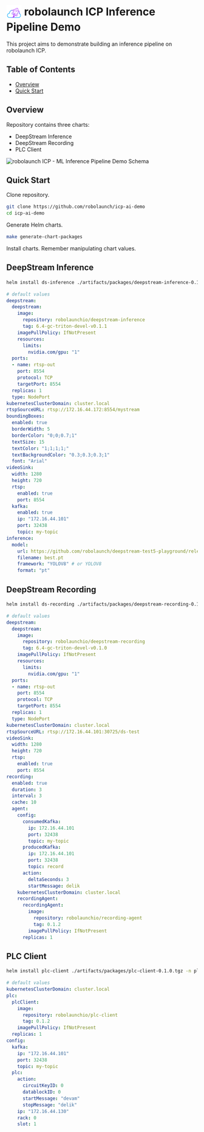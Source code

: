 # <img src="https://raw.githubusercontent.com/robolaunch/trademark/main/logos/svg/rocket.svg" width="40" height="40" align="top"> robolaunch ICP Inference Pipeline Demo


This project aims to demonstrate building an inference pipeline on robolaunch ICP.

## Table of Contents

- [Overview](#overview)
- [Quick Start](#quick-start)

## Overview

Repository contains three charts:
- DeepStream Inference
- DeepStream Recording
- PLC Client

![robolaunch ICP - ML Inference Pipeline Demo Schema](https://github.com/robolaunch/icp-ai-demo/assets/46759747/5f2eb7dd-77b1-45af-80f1-4c0da61a6262)

## Quick Start

Clone repository.

```bash
git clone https://github.com/robolaunch/icp-ai-demo
cd icp-ai-demo
```

Generate Helm charts.

```bash
make generate-chart-packages
```

Install charts. Remember manipulating chart values.

## DeepStream Inference

```bash
helm install ds-inference ./artifacts/packages/deepstream-inference-0.1.0.tgz -n deepstream-test
```

```yaml
# default values
deepstream:
  deepstream:
    image:
      repository: robolaunchio/deepstream-inference
      tag: 6.4-gc-triton-devel-v0.1.1
    imagePullPolicy: IfNotPresent
    resources:
      limits:
        nvidia.com/gpu: "1"
  ports:
  - name: rtsp-out
    port: 8554
    protocol: TCP
    targetPort: 8554
  replicas: 1
  type: NodePort
kubernetesClusterDomain: cluster.local
rtspSourceURL: rtsp://172.16.44.172:8554/mystream
boundingBoxes:
  enabled: true
  borderWidth: 5
  borderColor: "0;0;0.7;1"
  textSize: 15
  textColor: "1;1;1;1;"
  textBackgroundColor: "0.3;0.3;0.3;1"
  font: "Arial"
videoSink:
  width: 1280
  height: 720
  rtsp:
    enabled: true
    port: 8554
  kafka:
    enabled: true
    ip: "172.16.44.101"
    port: 32438
    topic: my-topic
inference:
  model:
    url: https://github.com/robolaunch/deepstream-test5-playground/releases/download/test/best.pt
    filename: best.pt
    framework: "YOLOV8" # or YOLOV8
    format: "pt"
```

## DeepStream Recording

```bash
helm install ds-recording ./artifacts/packages/deepstream-recording-0.1.0.tgz -n deepstream-recording-test
```

```yaml
# default values
deepstream:
  deepstream:
    image:
      repository: robolaunchio/deepstream-recording
      tag: 6.4-gc-triton-devel-v0.1.0
    imagePullPolicy: IfNotPresent
    resources:
      limits:
        nvidia.com/gpu: "1"
  ports:
  - name: rtsp-out
    port: 8554
    protocol: TCP
    targetPort: 8554
  replicas: 1
  type: NodePort
kubernetesClusterDomain: cluster.local
rtspSourceURL: rtsp://172.16.44.101:30725/ds-test
videoSink:
  width: 1280
  height: 720
  rtsp:
    enabled: true
    port: 8554
recording:
  enabled: true
  duration: 3
  interval: 3
  cache: 10
  agent:
    config:
      consumedKafka:
        ip: 172.16.44.101
        port: 32438
        topic: my-topic
      producedKafka:
        ip: 172.16.44.101
        port: 32438
        topic: record
      action:
        deltaSeconds: 3
        startMessage: delik
    kubernetesClusterDomain: cluster.local
    recordingAgent:
      recordingAgent:
        image:
          repository: robolaunchio/recording-agent
          tag: 0.1.2
        imagePullPolicy: IfNotPresent
      replicas: 1
```

## PLC Client

```bash
helm install plc-client ./artifacts/packages/plc-client-0.1.0.tgz -n plc
```

```yaml
# default values
kubernetesClusterDomain: cluster.local
plc:
  plcClient:
    image:
      repository: robolaunchio/plc-client
      tag: 0.1.2
    imagePullPolicy: IfNotPresent
  replicas: 1
config:
  kafka:
    ip: "172.16.44.101"
    port: 32438
    topic: my-topic
  plc:
    action:
      circuitKeyID: 0
      datablockID: 0
      startMessage: "devam"
      stopMessage: "delik"
    ip: "172.16.44.130"
    rack: 0
    slot: 1
```